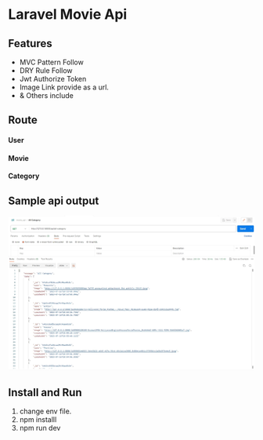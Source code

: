 # Laravel Movie Api


## Features
- MVC Pattern Follow
- DRY Rule Follow
- Jwt Authorize Token
- Image Link provide as a url.
- & Others include



## Route
#### User
#### Movie
#### Category


## Sample api output
![This is a alt text.](/public/Screenshot_1.jpg)

## Install and Run

1. change env file.
2. npm installl
3. npm run dev
